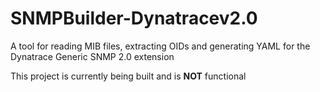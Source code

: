 # SNMPBuilder-Dynatracev2.0
A tool for reading MIB files, extracting OIDs and generating YAML for the Dynatrace Generic SNMP 2.0 extension

This project is currently being built and is **NOT** functional
